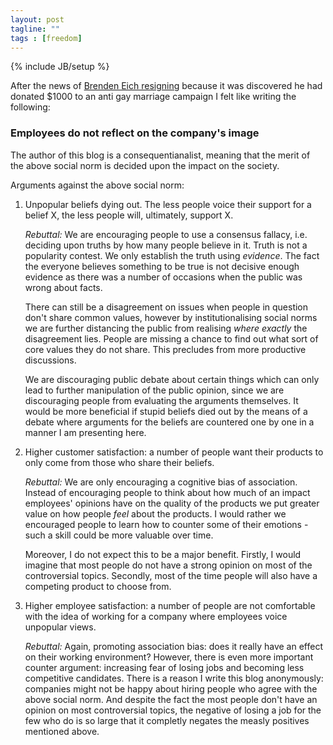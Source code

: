 ```yaml
---
layout: post
tagline: ""
tags : [freedom]
---
```

{% include JB/setup %}

After the news of [Brenden Eich
resigning](http://www.zdnet.com/mozilla-ceo-brendan-eich-resigns-amid-controversy-7000028041/)
because it was discovered he had donated $1000 to an anti gay marriage campaign
I felt like writing the following:

### Employees do not reflect on the company's image

The author of this blog is a consequentianalist, meaning that the merit of the
above social norm is decided upon the impact on the society.

Arguments against the above social norm:

1. Unpopular beliefs dying out. The less people voice their support for a
belief X, the less people will, ultimately, support X.

    *Rebuttal:* We are encouraging people to use a consensus fallacy, i.e.
    deciding upon truths by how many people believe in it. Truth is not a
    popularity contest. We only establish the truth using *evidence*. The fact
    the everyone believes something to be true is not decisive enough evidence
    as there was a number of occasions when the public was wrong about facts.

    There can still be a disagreement on issues when people in question
    don't share common values, however by institutionalising social norms we
    are further distancing the public from realising *where exactly* the
    disagreement lies. People are missing a chance to find out what sort of
    core values they do not share. This precludes from more productive
    discussions.

    We are discouraging public debate about certain things which can only lead
    to further manipulation of the public opinion, since we are discouraging
    people from evaluating the arguments themselves.
    It would be more beneficial if stupid beliefs died out by the means of a
    debate where arguments for the beliefs are countered one by one in a manner
    I am presenting here.
2. Higher customer satisfaction: a number of people want their products to only
come from those who share their beliefs.

    *Rebuttal:* We are only encouraging a cognitive bias of association.
    Instead of encouraging people to think about how much of an impact
    employees' opinions have on the quality of the products we put greater
    value on how people *feel* about the products. I would rather we encouraged
    people to learn how to counter some of their emotions - such a skill could
    be more valuable over time.

    Moreover, I do not expect this to be a major benefit. Firstly, I would
    imagine that most people do not have a strong opinion on most of the
    controversial topics. Secondly, most of the time people will also have a
    competing product to choose from.
3. Higher employee satisfaction: a number of people are not comfortable with
the idea of working for a company where employees voice unpopular views.

    *Rebuttal:* Again, promoting association bias: does it really have an
    effect on their working environment? However, there is even
    more important counter argument: increasing fear of losing jobs and becoming less
    competitive candidates. There is a reason I write this blog anonymously:
    companies might not be happy about hiring people who agree with the above social
    norm. And despite the fact the most people don't have an opinion on most
    controversial topics, the negative of losing a job for the few who do is so
    large that it completly negates the measly positives mentioned above.
